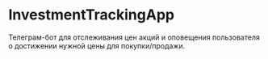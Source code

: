 # InvestmentTrackingApp
Телеграм-бот для отслеживания цен акций и оповещения пользователя о достижении нужной цены для покупки/продажи.
